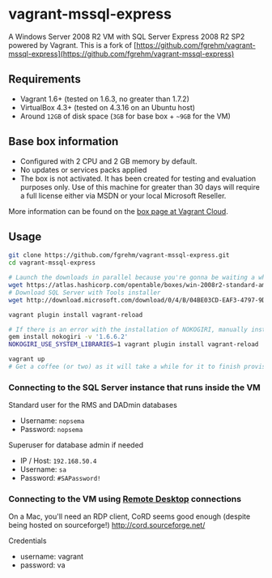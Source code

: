 # vagrant-mssql-express

A Windows Server 2008 R2 VM with SQL Server Express 2008 R2 SP2 powered by Vagrant.
This is a fork of [https://github.com/fgrehm/vagrant-mssql-express](https://github.com/fgrehm/vagrant-mssql-express)

## Requirements

* Vagrant 1.6+ (tested on 1.6.3, no greater than 1.7.2)
* VirtualBox 4.3+ (tested on 4.3.16 on an Ubuntu host)
* Around `12GB` of disk space (`3GB` for base box + `~9GB` for the VM)

## Base box information

* Configured with 2 CPU and 2 GB memory by default.
* No updates or services packs applied
* The box is not activated. It has been created for testing and evaluation
  purposes only. Use of this machine for greater than 30 days will require a
  full license either via MSDN or your local Microsoft Reseller.


More information can be found on the [box page at Vagrant Cloud](https://vagrantcloud.com/opentable/boxes/win-2008r2-standard-amd64-nocm).

## Usage

```sh
git clone https://github.com/fgrehm/vagrant-mssql-express.git
cd vagrant-mssql-express

# Launch the downloads in parallel because you're gonna be waiting a while!  Alternatively get a copy of the box image from someone on the team
wget https://atlas.hashicorp.com/opentable/boxes/win-2008r2-standard-amd64-nocm/versions/1.0.1/providers/virtualbox.box
# Download SQL Server with Tools installer
wget http://download.microsoft.com/download/0/4/B/04BE03CD-EAF3-4797-9D8D-2E08E316C998/SQLEXPRWT_x64_ENU.exe

vagrant plugin install vagrant-reload

# If there is an error with the installation of NOKOGIRI, manually install with
gem install nokogiri -v '1.6.6.2'
NOKOGIRI_USE_SYSTEM_LIBRARIES=1 vagrant plugin install vagrant-reload

vagrant up
# Get a coffee (or two) as it will take a while for it to finish provisioning
```

### Connecting to the SQL Server instance that runs inside the VM

Standard user for the RMS and DADmin databases

* Username: `nopsema`
* Password: `nopsema`

Superuser for database admin if needed

* IP / Host: `192.168.50.4`
* Username: `sa`
* Password: `#SAPassword!`


### Connecting to the VM using [Remote Desktop](https://en.wikipedia.org/wiki/Remote_Desktop_Protocol) connections

On a Mac, you'll need an RDP client, CoRD seems good enough (despite being hosted on sourceforge!) http://cord.sourceforge.net/

Credentials

* username: vagrant
* password: va

